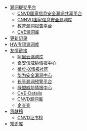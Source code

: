 * [<i class="fa fa-drupal" aria-hidden="true"></i> 漏洞提交平台]()
     * [CNVD国家信息安全漏洞共享平台](https://www.cnvd.org.cn/)
     * [CNNVD国家信息安全漏洞库](https://www.cnnvd.org.cn/home/childHome)
     * [教育漏洞报告平台](https://src.sjtu.edu.cn/)
     * [CVE漏洞库](https://cve.mitre.org/)
* [<i class="fa fa-refresh" aria-hidden="true"></i>  更新记录](/sjz)
* [<i class="fa fa-github-alt" aria-hidden="true"></i>HW专项漏洞库](/hw) 
* [<i class="fa fa-rocket" aria-hidden="true"></i> 友情链接]()
     * [阿里云漏洞库](https://avd.aliyun.com/)
     * [奇安信威胁情报中心](https://ti.qianxin.com/vulnerability/list)
     * [微步-X情报社区](https://x.threatbook.com/v5/vulIntelligence)
     * [华为安全漏洞中心](https://isecurity.huawei.com/sec/web/alerts.do)
     * [长亭漏洞预警平台](https://bbs.chaitin.cn/topics/node/24)
     * [绿盟威胁情报中心](https://nti.nsfocus.com/threatNotice)
     * [CVE-Details](https://www.cvedetails.com/)
     * [CNVD漏洞库](https://www.cnvd.org.cn/flaw/list)
     * [<i class="fa fa-ravelry" aria-hidden="true"></i>  企查查](/qcc.html)
* [<i class="fa fa-ravelry" aria-hidden="true"></i>  贡献榜](/guide)
     * [<i class="fa fa-ravelry" aria-hidden="true"></i>  CNVD证书榜](/cnvd.html)
* [<i class="fa fa-medium" aria-hidden="true" /></i>  知识库](/zsk/zsk-hx/zsk)
 <!--  * [<i class="fa fa-user-secret" aria-hidden="true"></i>  关于作者](/zz) -->
